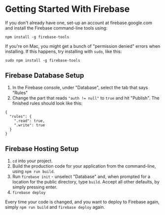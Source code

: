 # Getting Started With Firebase

If you don't already have one, set-up an account at firebase.google.com and install the Firebase command-line tools using:

```
npm install -g firebase-tools
```

If you're on Mac, you might get a bunch of "permission denied" errors when installing. If this happens, try installing with `sudo`, like this:

```
sudo npm install -g firebase-tools
```

## Firebase Database Setup

1. In the Firebase console, under "Database", select the tab that says "Rules"
2. Change the part that reads `"auth != null"` to `true` and hit "Publish". The finished rules should look like this:

```
{
  "rules": {
    ".read": true,
    ".write": true
  }
}
```

## Firebase Hosting Setup

1. `cd` into your project.
2. Build the production code for your application from the command-line, using `npm run build`.
3. Run `firebase init` - unselect "Database" and, when prompted for a location for the public directory, type `build`. Accept all other defaults, by simply pressing enter.
4. `firebase deploy`

Every time your code is changed, and you want to deploy to Firebase again, simply `npm run build` and `firebase deploy` again.
